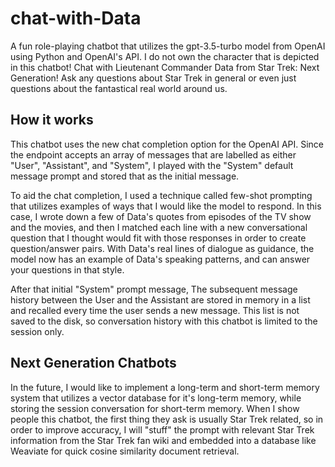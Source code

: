 # chat-with-Data
A fun role-playing chatbot that utilizes the gpt-3.5-turbo model from OpenAI using Python and OpenAI's API. I do not own the character that is depicted in this chatbot!
Chat with Lieutenant Commander Data from Star Trek: Next Generation! Ask any questions about Star Trek in general or even just questions about the fantastical real world around us.

## How it works
This chatbot uses the new chat completion option for the OpenAI API. Since the endpoint accepts an array of messages that are labelled as either "User", "Assistant", and "System", I played with the "System" default message prompt and stored that as the initial message.

To aid the chat completion, I used a technique called few-shot prompting that utilizes examples of ways that I would like the model to respond. In this case, I wrote down a few of Data's quotes from episodes of the TV show and the movies, and then I matched each line with a new conversational question that I thought would fit with those responses in order to create question/answer pairs. With Data's real lines of dialogue as guidance, the model now has an example of Data's speaking patterns, and can answer your questions in that style.

After that initial "System" prompt message, The subsequent message history between the User and the Assistant are stored in memory in a list and recalled every time the user sends a new message. This list is not saved to the disk, so conversation history with this chatbot is limited to the session only.
## Next Generation Chatbots
In the future, I would like to implement a long-term and short-term memory system that utilizes a vector database for it's long-term memory, while storing the session conversation for short-term memory. When I show people this chatbot, the first thing they ask is usually Star Trek related, so in order to improve accuracy, I will "stuff" the prompt with relevant Star Trek information from the Star Trek fan wiki and embedded into a database like Weaviate for quick cosine similarity document retrieval.
